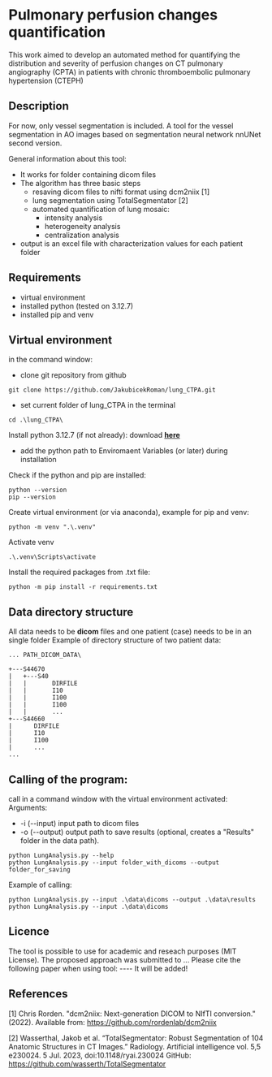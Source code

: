 # Pulmonary perfusion changes quantification
This work aimed to develop an automated method for quantifying the distribution and severity of perfusion changes on CT pulmonary angiography (CPTA) in patients with chronic thromboembolic pulmonary hypertension (CTEPH)

## Description
For now, only vessel segmentation is included.
A tool for the vessel segmentation in AO images based on segmentation neural network nnUNet second version.

General information about this tool:

* It works for folder containing dicom files
* The algorithm has three basic steps
  * resaving dicom files to nifti format using dcm2niix [1]
  * lung segmentation using TotalSegmentator [2]
  * automated quantification of lung mosaic:
    * intensity analysis
    * heterogeneity analysis
    * centralization analysis
* output is an excel file with characterization values for each patient folder

## Requirements
* virtual environment
* installed python (tested on 3.12.7)
* installed pip and venv

## Virtual environment
in the command window:
* clone git repository from github
```
git clone https://github.com/JakubicekRoman/lung_CTPA.git
```
* set current folder of lung_CTPA in the terminal
```
cd .\lung_CTPA\
```
Install python 3.12.7 (if not already):
download [**here**](https://www.python.org/downloads/windows/)
* add the python path to Enviromaent Variables (or later) during installation

Check if the python and pip are installed:
```
python --version
pip --version
```

Create virtual environment (or via anaconda), example for pip and venv:
```
python -m venv ".\.venv"
```

Activate venv
```
.\.venv\Scripts\activate
```

Install the required packages from .txt file:
```
python -m pip install -r requirements.txt
```

## Data directory structure
All data needs to be **dicom** files and one patient (case) needs to be in an single folder 
Example of directory structure of two patient data:
```
... PATH_DICOM_DATA\

+---S44670 
|   +---S40
|   |       DIRFILE
|   |       I10
|   |       I100
|   |       I100
|   |       ...
+---S44660
|      DIRFILE
|      I10
|      I100
|      ...
...
```

## Calling of the program:
call in a command window with the virtual environment activated:
Arguments: 
* -i (--input) input path to dicom files
* -o (--output) output path to save results (optional, creates a "Results" folder in the data path).

```
python LungAnalysis.py --help
python LungAnalysis.py --input folder_with_dicoms --output folder_for_saving
```

Example of calling:
```
python LungAnalysis.py --input .\data\dicoms --output .\data\results
python LungAnalysis.py --input .\data\dicoms
```

## Licence
The tool is possible to use for academic and reseach purposes (MIT License). The proposed approach was submitted to ... 
Please cite the following paper when using tool:
---- It will be added!

## References
[1] Chris Rorden. "dcm2niix: Next-generation DICOM to NIfTI conversion." (2022). 
Available from: https://github.com/rordenlab/dcm2niix

[2] Wasserthal, Jakob et al. “TotalSegmentator: Robust Segmentation of 104 Anatomic Structures in CT Images.” Radiology. Artificial intelligence vol. 5,5 e230024. 5 Jul. 2023, doi:10.1148/ryai.230024
GitHub: https://github.com/wasserth/TotalSegmentator
